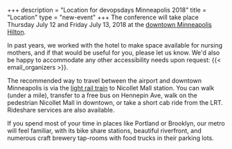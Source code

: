+++
description = "Location for devopsdays Minneapolis 2018"
title = "Location"
type = "new-event"
+++
The conference will take place Thursday July 12 and Friday July 13, 2018 at the <a href="http://www3.hilton.com/en/hotels/minnesota/hilton-minneapolis-MSPMHHH/index.html">downtown Minneapolis Hilton</a>.
<p>
In past years, we worked with the hotel to make space available for nursing mothers, and if that would be useful for you, please let us know. We'd also be happy to accommodate any other accessibility needs upon request:  {{< email_organizers >}}.
<p>
The recommended way to travel between the airport and downtown Minneapolis is via the <a href="https://www.metrotransit.org/airport">light rail train</a> to Nicollet Mall station. You can walk (under a mile), transfer to a free bus on Hennepin Ave, walk on the pedestrian Nicollet Mall in downtown, or take a short cab ride from the LRT. Rideshare services are also available.
<p>

If you spend most of your time in places like Portland or Brooklyn, our metro will feel familiar, with its bike share stations, beautiful riverfront, and numerous craft brewery tap-rooms with food trucks in their parking lots.